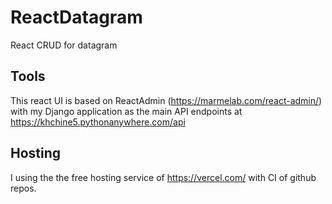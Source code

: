 # ReactDatagram
React CRUD for datagram

Tools
-----
This react UI is based on ReactAdmin (https://marmelab.com/react-admin/) with my Django application as the main API endpoints at  https://khchine5.pythonanywhere.com/api

Hosting
-------
I using the the free hosting service of https://vercel.com/ with CI of github repos.